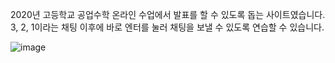 2020년 고등학교 공업수학 온라인 수업에서 발표를 할 수 있도록 돕는 사이트였습니다.
3, 2, 1이라는 채팅 이후에 바로 엔터를 눌러 채팅을 보낼 수 있도록 연습할 수 있습니다. 


![image](https://user-images.githubusercontent.com/46243553/184874983-b5766de6-a511-483d-a31d-98a6a310f35b.png)
